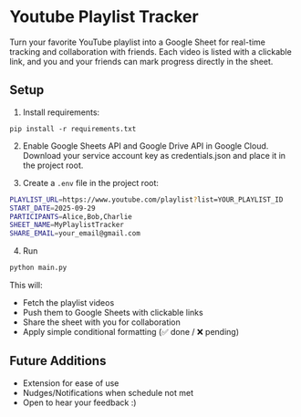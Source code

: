 # Youtube Playlist Tracker

Turn your favorite YouTube playlist into a Google Sheet for real-time tracking and collaboration with friends.
Each video is listed with a clickable link, and you and your friends can mark progress directly in the sheet.

## Setup

1. Install requirements:

```pip install -r requirements.txt```

2. Enable Google Sheets API and Google Drive API in Google Cloud.
Download your service account key as credentials.json and place it in the project root.

3. Create a ```.env``` file in the project root:

```bash
PLAYLIST_URL=https://www.youtube.com/playlist?list=YOUR_PLAYLIST_ID
START_DATE=2025-09-29
PARTICIPANTS=Alice,Bob,Charlie
SHEET_NAME=MyPlaylistTracker
SHARE_EMAIL=your_email@gmail.com
```
4. Run
```bash
python main.py
```

This will:
- Fetch the playlist videos
- Push them to Google Sheets with clickable links
- Share the sheet with you for collaboration
- Apply simple conditional formatting (✅ done / ❌ pending)

## Future Additions

 - Extension for ease of use
 - Nudges/Notifications when schedule not met
 - Open to hear your feedback :)
